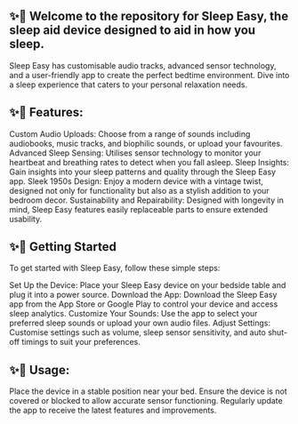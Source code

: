 
## ✨🌙 Welcome to the repository for Sleep Easy, the sleep aid device designed to aid in how you sleep.

Sleep Easy has customisable audio tracks, advanced sensor technology, and a user-friendly app to create the perfect bedtime environment. Dive into a sleep experience that caters to your personal relaxation needs.

## ✨🌙 Features:

Custom Audio Uploads: Choose from a range of sounds including audiobooks, music tracks, and biophilic sounds, or upload your favourites.
    Advanced Sleep Sensing: Utilises sensor technology to monitor your heartbeat and breathing rates to detect when you fall asleep.
    Sleep Insights: Gain insights into your sleep patterns and quality through the Sleep Easy app.
    Sleek 1950s Design: Enjoy a modern device with a vintage twist, designed not only for functionality but also as a stylish addition to your bedroom decor.
    Sustainability and Repairability: Designed with longevity in mind, Sleep Easy features easily replaceable parts to ensure extended usability.

    

## ✨🌙 Getting Started

To get started with Sleep Easy, follow these simple steps:

Set Up the Device: Place your Sleep Easy device on your bedside table and plug it into a power source.
    Download the App: Download the Sleep Easy app from the App Store or Google Play to control your device and access sleep analytics.
    Customize Your Sounds: Use the app to select your preferred sleep sounds or upload your own audio files.
    Adjust Settings: Customise settings such as volume, sleep sensor sensitivity, and auto shut-off timings to suit your preferences.

    

## ✨🌙 Usage:

Place the device in a stable position near your bed.
    Ensure the device is not covered or blocked to allow accurate sensor functioning.
    Regularly update the app to receive the latest features and improvements.


    
